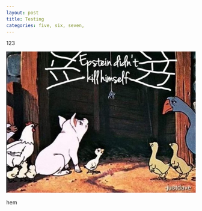 ```yaml
---
layout: post
title: Testing
categories: five, six, seven,
---
```

123

![](/img/uploads/2020-05-06-13.01.13.jpg)





hem